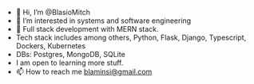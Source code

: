 - 👋 Hi, I’m @BlasioMitch
- 👀 I’m interested in systems and software engineering
- 🌱 Full stack development with MERN stack.
- Tech stack includes among others, Python, Flask, Django, Typescript, Dockers, Kubernetes
- DBs: Postgres, MongoDB, SQLite
- I am open to learning more stuff.
- 📫 How to reach me blaminsi@gmail.com

<!---
BlasioMitch/BlasioMitch is a ✨ special ✨ repository because its `README.md` (this file) appears on your GitHub profile.
You can click the Preview link to take a look at your changes.
--->
